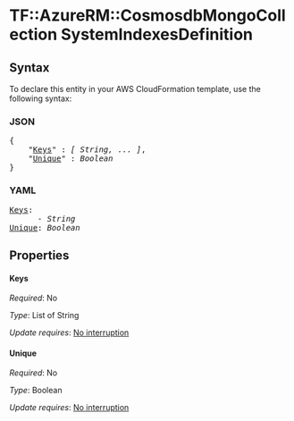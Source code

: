 # TF::AzureRM::CosmosdbMongoCollection SystemIndexesDefinition

## Syntax

To declare this entity in your AWS CloudFormation template, use the following syntax:

### JSON

<pre>
{
    "<a href="#keys" title="Keys">Keys</a>" : <i>[ String, ... ]</i>,
    "<a href="#unique" title="Unique">Unique</a>" : <i>Boolean</i>
}
</pre>

### YAML

<pre>
<a href="#keys" title="Keys">Keys</a>: <i>
      - String</i>
<a href="#unique" title="Unique">Unique</a>: <i>Boolean</i>
</pre>

## Properties

#### Keys

_Required_: No

_Type_: List of String

_Update requires_: [No interruption](https://docs.aws.amazon.com/AWSCloudFormation/latest/UserGuide/using-cfn-updating-stacks-update-behaviors.html#update-no-interrupt)

#### Unique

_Required_: No

_Type_: Boolean

_Update requires_: [No interruption](https://docs.aws.amazon.com/AWSCloudFormation/latest/UserGuide/using-cfn-updating-stacks-update-behaviors.html#update-no-interrupt)

